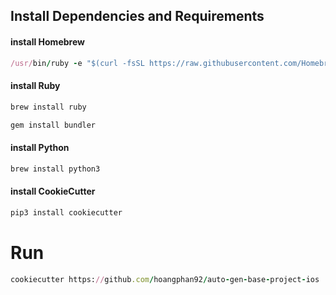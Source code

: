 ## Install Dependencies and Requirements
#### install Homebrew
```ruby
/usr/bin/ruby -e "$(curl -fsSL https://raw.githubusercontent.com/Homebrew/install/master/install)"
```

#### install Ruby
```ruby
brew install ruby
```
```ruby
gem install bundler
```

#### install Python
```ruby
brew install python3
```

#### install CookieCutter
```ruby
pip3 install cookiecutter
```

# Run
```ruby
cookiecutter https://github.com/hoangphan92/auto-gen-base-project-ios
```

